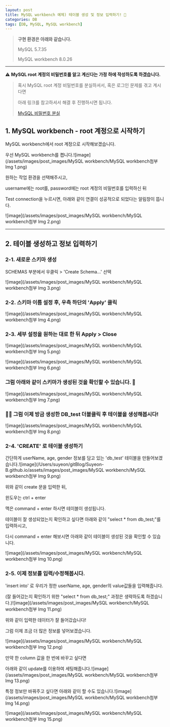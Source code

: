 ```yaml
---
layout: post
title: MySQL workbench 예제) 테이블 생성 및 정보 입력하기! 📝
categories: DB
tags: [DB, MySQL, MySQL workbench]
---
```


> **구현 환경은 아래와 같습니다.**
>
> MySQL 5.7.35
>
> MySQL workbench 8.0.26







---

⚠️ **MySQL root 계정의 비밀번호를 알고 계신다는 가정 하에 작성하도록 하겠습니다.**

> 혹시 MySQL root 계정 비밀번호를 분실하셔서, 혹은 로그인 문제를 겪고 계시다면 
>
> 아래 링크를 참고하셔서 해결 후 진행하시면 됩니다.
>
> [MySQL 비밀번호 분실](https://blog.naver.com/tndus4243/222465409979)







## **1. MySQL workbench - root 계정으로 시작하기**

MySQL workbench에서  root 계정으로 시작해보겠습니다.

우선 MySQL workbench를 켭니다.![image](/assets/images/post_images/MySQL workbench/MySQL workbench첨부 Img 1.png)

원하는 작업 환경을 선택해주시고,

username에는 root를, password에는 root 계정의 비밀번호를 입력하신 뒤

Test connection을 누르시면, 아래와 같이 연결이 성공적으로 되었다는 알림창이 뜹니다.

![image](/assets/images/post_images/MySQL workbench/MySQL workbench첨부 Img 2.png)

---

## **2. 테이블 생성하고 정보 입력하기**

### 2-1. 새로운 스키마 생성

SCHEMAS 부분에서 우클릭 > 'Create Schema...' 선택

![image](/assets/images/post_images/MySQL workbench/MySQL workbench첨부 Img 3.png)

### 2-2. 스키마 이름 설정 후, 우측 하단의 'Apply' 클릭

![image](/assets/images/post_images/MySQL workbench/MySQL workbench첨부 Img 4.png)

### 2-3. 세부 설정을 원하는 대로 한 뒤 Apply > Close

![image](/assets/images/post_images/MySQL workbench/MySQL workbench첨부 Img 5.png)

![image](/assets/images/post_images/MySQL workbench/MySQL workbench첨부 Img 6.png)

### 그럼 아래와 같이 스키마가 생성된 것을 확인할 수 있습니다. 👏

![image](/assets/images/post_images/MySQL workbench/MySQL workbench첨부 Img 7.png)

###  💁‍♀️ 그럼 이제 방금 생성한 DB_test 더블클릭 후 테이블을 생성해봅시다!

![image](/assets/images/post_images/MySQL workbench/MySQL workbench첨부 Img 8.png)

### 2-4. 'CREATE' 로 테이블 생성하기

간단하게 userName, age, gender 정보를 담고 있는 'db_test' 테이블을 만들어보겠습니다.![image](/Users/suyeon/gitBlog/Suyeon-B.github.io/assets/images/post_images/MySQL workbench/MySQL workbench첨부 Img 9.png)

위와 같이 create 문을 입력한 뒤,

윈도우는 ctrl + enter

맥은 command + enter 하시면 테이블이 생성됩니다.







테이블이 잘 생성되었는지 확인하고 싶다면 아래와 같이 "select * from db_test;"를 입력하시고,

다시 command + enter 해보시면 아래와 같이 테이블이 생성된 것을 확인할 수 있습니다.

![image](/assets/images/post_images/MySQL workbench/MySQL workbench첨부 Img 10.png)

### 2-5. 이제 정보를 입력/수정해봅시다.

'insert into' 로 우리가 정한 userName, age, gender의 value값들을 입력해줍니다.

(잘 들어갔는지 확인하기 위한 "select * from db_test;" 과정은 생략하도록 하겠습니다.)![image](/assets/images/post_images/MySQL workbench/MySQL workbench첨부 Img 11.png)

위와 같이 입력한 데이터가 잘 들어갔습니다!

그럼 이제 조금 더 많은 정보를 넣어보겠습니다.

![image](/assets/images/post_images/MySQL workbench/MySQL workbench첨부 Img 12.png)

만약 한 column 값을 한 번에 바꾸고 싶다면

아래와 같이 update를 이용하여 세팅해줍니다.![image](/assets/images/post_images/MySQL workbench/MySQL workbench첨부 Img 13.png)

특정 정보만 바꿔주고 싶다면 아래와 같이 할 수도 있습니다.![image](/assets/images/post_images/MySQL workbench/MySQL workbench첨부 Img 14.png)

![image](/assets/images/post_images/MySQL workbench/MySQL workbench첨부 Img 15.png)